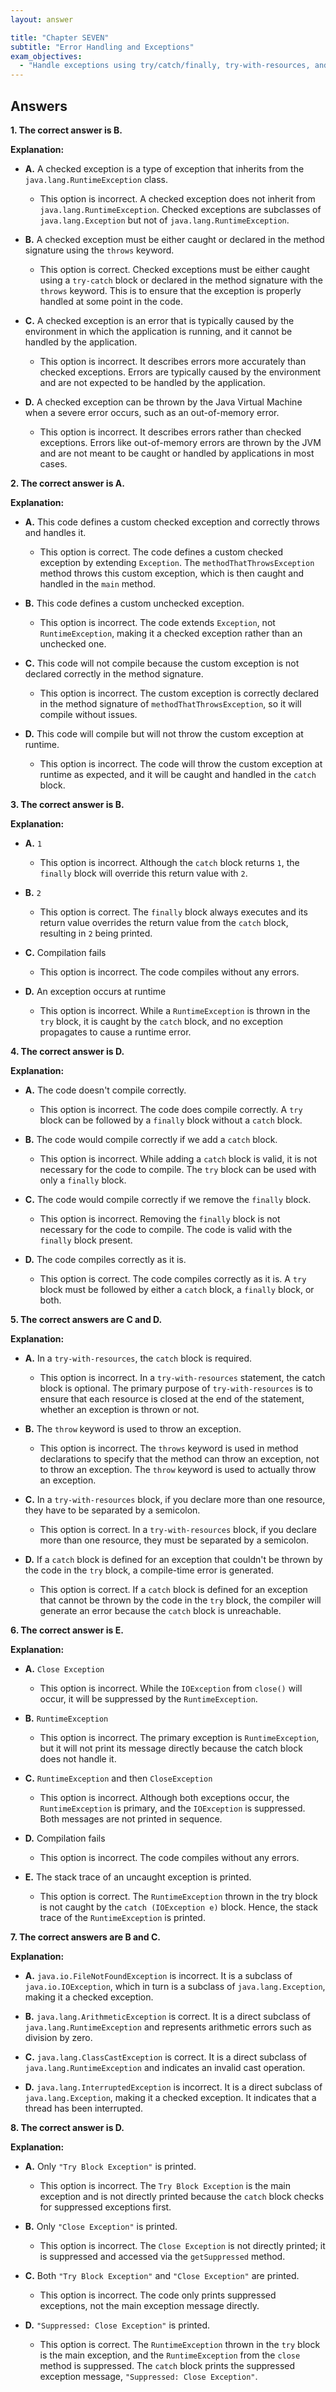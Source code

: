 ```yaml
---
layout: answer

title: "Chapter SEVEN"
subtitle: "Error Handling and Exceptions"
exam_objectives:
  - "Handle exceptions using try/catch/finally, try-with-resources, and multi-catch blocks, including custom exceptions."
---
```


## Answers
**1. The correct answer is B.**

**Explanation:**

- **A.** A checked exception is a type of exception that inherits from the `java.lang.RuntimeException` class.
  - This option is incorrect. A checked exception does not inherit from `java.lang.RuntimeException`. Checked exceptions are subclasses of `java.lang.Exception` but not of `java.lang.RuntimeException`.

- **B.** A checked exception must be either caught or declared in the method signature using the `throws` keyword.
  - This option is correct. Checked exceptions must be either caught using a `try-catch` block or declared in the method signature with the `throws` keyword. This is to ensure that the exception is properly handled at some point in the code.

- **C.** A checked exception is an error that is typically caused by the environment in which the application is running, and it cannot be handled by the application.
  - This option is incorrect. It describes errors more accurately than checked exceptions. Errors are typically caused by the environment and are not expected to be handled by the application.

- **D.** A checked exception can be thrown by the Java Virtual Machine when a severe error occurs, such as an out-of-memory error.
  - This option is incorrect. It describes errors rather than checked exceptions. Errors like out-of-memory errors are thrown by the JVM and are not meant to be caught or handled by applications in most cases.


**2. The correct answer is A.**

**Explanation:**

- **A.** This code defines a custom checked exception and correctly throws and handles it.
  - This option is correct. The code defines a custom checked exception by extending `Exception`. The `methodThatThrowsException` method throws this custom exception, which is then caught and handled in the `main` method.

- **B.** This code defines a custom unchecked exception. 
  - This option is incorrect. The code extends `Exception`, not `RuntimeException`, making it a checked exception rather than an unchecked one.

- **C.** This code will not compile because the custom exception is not declared correctly in the method signature.
  - This option is incorrect. The custom exception is correctly declared in the method signature of `methodThatThrowsException`, so it will compile without issues.

- **D.** This code will compile but will not throw the custom exception at runtime.
  - This option is incorrect. The code will throw the custom exception at runtime as expected, and it will be caught and handled in the `catch` block.


**3. The correct answer is B.**

**Explanation:**

- **A.** `1`
  - This option is incorrect. Although the `catch` block returns `1`, the `finally` block will override this return value with `2`.

- **B.** `2`
  - This option is correct. The `finally` block always executes and its return value overrides the return value from the `catch` block, resulting in `2` being printed.

- **C.** Compilation fails
  - This option is incorrect. The code compiles without any errors.

- **D.** An exception occurs at runtime
  - This option is incorrect. While a `RuntimeException` is thrown in the `try` block, it is caught by the `catch` block, and no exception propagates to cause a runtime error.


**4. The correct answer is D.**

**Explanation:**

- **A.** The code doesn't compile correctly.
  - This option is incorrect. The code does compile correctly. A `try` block can be followed by a `finally` block without a `catch` block.

- **B.** The code would compile correctly if we add a `catch` block.
  - This option is incorrect. While adding a `catch` block is valid, it is not necessary for the code to compile. The `try` block can be used with only a `finally` block.

- **C.** The code would compile correctly if we remove the `finally` block.
  - This option is incorrect. Removing the `finally` block is not necessary for the code to compile. The code is valid with the `finally` block present.

- **D.** The code compiles correctly as it is.
  - This option is correct. The code compiles correctly as it is. A `try` block must be followed by either a `catch` block, a `finally` block, or both. 


**5. The correct answers are C and D.**

**Explanation:**

- **A.** In a `try-with-resources`, the `catch` block is required.
  - This option is incorrect. In a `try-with-resources` statement, the catch block is optional. The primary purpose of `try-with-resources` is to ensure that each resource is closed at the end of the statement, whether an exception is thrown or not.

- **B.** The `throw` keyword is used to throw an exception. 
  - This option is incorrect. The `throws` keyword is used in method declarations to specify that the method can throw an exception, not to throw an exception. The `throw` keyword is used to actually throw an exception.

- **C.** In a `try-with-resources` block, if you declare more than one resource, they have to be separated by a semicolon.
  - This option is correct. In a `try-with-resources` block, if you declare more than one resource, they must be separated by a semicolon.

- **D.** If a `catch` block is defined for an exception that couldn't be thrown by the code in the `try` block, a compile-time error is generated.
  - This option is correct. If a `catch` block is defined for an exception that cannot be thrown by the code in the `try` block, the compiler will generate an error because the `catch` block is unreachable.


**6. The correct answer is E.**

**Explanation:**

- **A.** `Close Exception`
  - This option is incorrect. While the `IOException` from `close()` will occur, it will be suppressed by the `RuntimeException`.

- **B.** `RuntimeException`
  - This option is incorrect. The primary exception is `RuntimeException`, but it will not print its message directly because the catch block does not handle it.

- **C.** `RuntimeException` and then `CloseException` 
  - This option is incorrect. Although both exceptions occur, the `RuntimeException` is primary, and the `IOException` is suppressed. Both messages are not printed in sequence.

- **D.** Compilation fails
  - This option is incorrect. The code compiles without any errors.

- **E.** The stack trace of an uncaught exception is printed.
  - This option is correct. The `RuntimeException` thrown in the try block is not caught by the `catch (IOException e)` block. Hence, the stack trace of the `RuntimeException` is printed.


**7. The correct answers are B and C.**

**Explanation:**

- **A.** `java.io.FileNotFoundException` is incorrect. It is a subclass of `java.io.IOException`, which in turn is a subclass of `java.lang.Exception`, making it a checked exception.

- **B.** `java.lang.ArithmeticException` is correct. It is a direct subclass of `java.lang.RuntimeException` and represents arithmetic errors such as division by zero.

- **C.** `java.lang.ClassCastException` is correct. It is a direct subclass of `java.lang.RuntimeException` and indicates an invalid cast operation.

- **D.** `java.lang.InterruptedException` is incorrect. It is a direct subclass of `java.lang.Exception`, making it a checked exception. It indicates that a thread has been interrupted.


**8. The correct answer is D.**

**Explanation:**

- **A.** Only `"Try Block Exception"` is printed.
  - This option is incorrect. The `Try Block Exception` is the main exception and is not directly printed because the `catch` block checks for suppressed exceptions first.

- **B.** Only `"Close Exception"` is printed.
  - This option is incorrect. The `Close Exception` is not directly printed; it is suppressed and accessed via the `getSuppressed` method.

- **C.** Both `"Try Block Exception"` and `"Close Exception"` are printed.
  - This option is incorrect. The code only prints suppressed exceptions, not the main exception message directly.

- **D.** `"Suppressed: Close Exception"` is printed.
  - This option is correct. The `RuntimeException` thrown in the `try` block is the main exception, and the `RuntimeException` from the `close` method is suppressed. The `catch` block prints the suppressed exception message, `"Suppressed: Close Exception"`.
